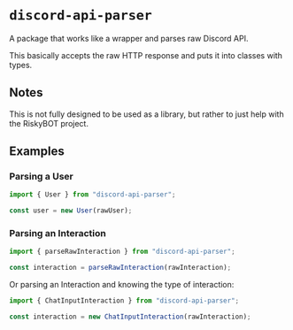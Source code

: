 # `discord-api-parser`

A package that works like a wrapper and parses raw Discord API.

This basically accepts the raw HTTP response and puts it into classes with types.

## Notes

This is not fully designed to be used as a library, but rather to just help with the RiskyBOT project.

## Examples

### Parsing a User

```js
import { User } from "discord-api-parser";

const user = new User(rawUser);
```

### Parsing an Interaction

```js
import { parseRawInteraction } from "discord-api-parser";

const interaction = parseRawInteraction(rawInteraction);
```

Or parsing an Interaction and knowing the type of interaction:

```js
import { ChatInputInteraction } from "discord-api-parser";

const interaction = new ChatInputInteraction(rawInteraction);
```
